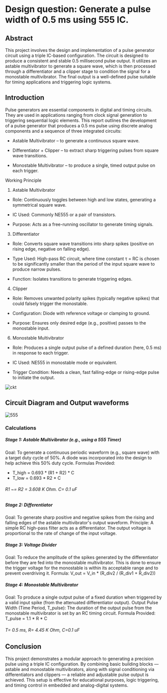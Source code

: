 # Design question: Generate a pulse width of 0.5 ms using 555 IC.

## Abstract
This project involves the design and implementation of a pulse generator circuit using a triple IC-based configuration. The circuit is designed to produce a consistent and stable 0.5 millisecond pulse output. 
It utilizes an astable multivibrator to generate a square wave, which is then processed through a differentiator and a clipper stage to condition the signal for a monostable multivibrator. 
The final output is a well-defined pulse suitable for timing applications and triggering logic systems.

## Introduction
Pulse generators are essential components in digital and timing circuits. They are used in applications ranging from clock signal generation to triggering sequential logic elements. This report outlines the development of a pulse generator that produces a 0.5 ms pulse using discrete analog components and a sequence of three integrated circuits:

* Astable Multivibrator – to generate a continuous square wave.

* Differentiator + Clipper – to extract sharp triggering pulses from square wave transitions.

* Monostable Multivibrator – to produce a single, timed output pulse on each trigger.

Working Principle
1. Astable Multivibrator
   
* Role: Continuously toggles between high and low states, generating a symmetrical square wave.

* IC Used: Commonly NE555 or a pair of transistors.

* Purpose: Acts as a free-running oscillator to generate timing signals.

3. Differentiator
   
* Role: Converts square wave transitions into sharp spikes (positive on rising edge, negative on falling edge).
  
* Type Used: High-pass RC circuit, where time constant τ = RC is chosen to be significantly smaller than the period of the input square wave to produce narrow pulses.
  
* Function: Isolates transitions to generate triggering edges.

4. Clipper
   
* Role: Removes unwanted polarity spikes (typically negative spikes) that could falsely trigger the monostable.
  
* Configuration: Diode with reference voltage or clamping to ground.
  
* Purpose: Ensures only desired edge (e.g., positive) passes to the monostable input.

6. Monostable Multivibrator
   
* Role: Produces a single output pulse of a defined duration (here, 0.5 ms) in response to each trigger.
  
* IC Used: NE555 in monostable mode or equivalent.
  
* Trigger Condition: Needs a clean, fast falling-edge or rising-edge pulse to initiate the output.

![ckt](https://github.com/user-attachments/assets/cf6ec460-07b5-4296-b757-4ab81d5ac240)

## Circuit Diagram and Output waveforms

![555](https://github.com/user-attachments/assets/fa071ac5-f457-46d5-823e-8ec047d45822)

### Calculations
##### Stage 1: Astable Multivibrator (e.g., using a 555 Timer)
Goal: To generate a continuous periodic waveform (e.g., square wave) with a target duty cycle of 50%. A diode was incorporated into the design to help achieve this 50% duty cycle.
Formulas Provided:

* T_high = 0.693 * (R1 + R2) * C
* T_low = 0.693 * R2 * C
###### R1 ~= R2 = 3.608 K Ohm. C= 0.1 uF  

##### Stage 2: Differentiator
Goal: To generate sharp positive and negative spikes from the rising and falling edges of the astable multivibrator's output waveform.
Principle: A simple RC high-pass filter acts as a differentiator. The output voltage is proportional to the rate of change of the input voltage.

##### Stage 3: Voltage Divider
Goal: To reduce the amplitude of the spikes generated by the differentiator before they are fed into the monostable multivibrator. This is done to ensure the trigger voltage for the monostable is within its acceptable range and to prevent overdriving it.
Formula:
V_out = V_in * (R_div2 / (R_div1 + R_div2))

##### Stage 4: Monostable Multivibrator 
Goal: To produce a single output pulse of a fixed duration when triggered by a valid input spike (from the attenuated differentiator output).
Output Pulse Width (Time Period, T_pulse):
The duration of the output pulse from the monostable multivibrator is set by an RC timing circuit.
Formula Provided:
T_pulse = 1.1 * R * C
###### T= 0.5 ms, R= 4.45 K Ohm, C=0.1 uF 

## Conclusion
This project demonstrates a modular approach to generating a precision pulse using a triple IC configuration. By combining basic building blocks — astable and monostable multivibrators, along with signal conditioning via differentiators and clippers — a reliable and adjustable pulse output is achieved. This setup is effective for educational purposes, logic triggering, and timing control in embedded and analog-digital systems.


